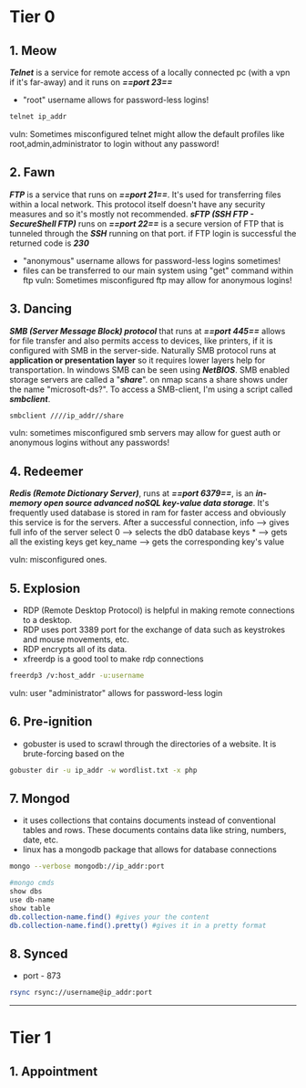 # Tier 0
## 1. Meow
***Telnet*** is a service for remote access of a locally connected pc (with a vpn if it's far-away) and it runs on ***==port 23==***

- "root" username allows for password-less logins!

```sh
telnet ip_addr
```

vuln:
Sometimes misconfigured telnet might allow the default profiles like root,admin,administrator to login without any password!
## 2. Fawn
***FTP*** is a service that runs on ***==port 21==***. It's used for transferring files within a local network. This protocol itself doesn't have any security measures and so it's mostly not recommended. 
***sFTP (SSH FTP - SecureShell FTP)*** runs on ***==port 22==*** is a secure version of FTP that is tunneled through the ***SSH*** running on that port.
if FTP login is successful the returned code is ***230***

- "anonymous" username allows for password-less logins sometimes!
- files can be transferred to our main system using "get" command within ftp
vuln:
Sometimes misconfigured ftp may allow for anonymous logins!
## 3. Dancing
***SMB (Server Message Block) protocol*** that runs at ***==port 445==*** allows for file transfer and also permits access to devices, like printers, if it is configured with SMB in the server-side. 
Naturally SMB protocol runs at **application or presentation layer** so it requires lower layers help for transportation. In windows SMB can be seen using ***NetBIOS***.
SMB enabled storage servers are called a "***share***". on nmap scans a share shows under the name "microsoft-ds?". To access a SMB-client, I'm using a script called ***smbclient***.

```sh
smbclient ////ip_addr//share
```

vuln:
sometimes misconfigured smb servers may allow for guest auth or anonymous logins without any passwords!
## 4. Redeemer
***Redis (Remote Dictionary Server)***, runs at ***==port 6379==***, is an ***in-memory open source advanced noSQL key-value data storage***. It's frequently used database is stored in ram for faster access and obviously this service is for the servers.
After a successful connection,
info --> gives full info of the server
select 0 --> selects the db0 database
keys * --> gets all the existing keys 
get key_name --> gets the corresponding key's value

vuln:
misconfigured ones.
## 5. Explosion
- RDP (Remote Desktop Protocol) is helpful in making remote connections to a desktop.
- RDP uses port 3389 port for the exchange of data such as keystrokes and mouse movements, etc.
- RDP encrypts all of its data.
- xfreerdp is a good tool to make rdp connections

```sh
freerdp3 /v:host_addr -u:username
```

vuln:
user "administrator" allows for password-less login
## 6. Pre-ignition
- gobuster is used to scrawl through the directories of a website. It is brute-forcing based on the 

```sh
gobuster dir -u ip_addr -w wordlist.txt -x php
```
## 7. Mongod
- it uses collections that contains documents instead of conventional tables and rows. These documents contains data like string, numbers, date, etc.
- linux has a mongodb package that allows for database connections

```sh
mongo --verbose mongodb://ip_addr:port

#mongo cmds
show dbs
use db-name
show table
db.collection-name.find() #gives your the content
db.collection-name.find().pretty() #gives it in a pretty format
```
## 8. Synced
- port - 873
```sh
rsync rsync://username@ip_addr:port
```

***
# Tier 1
## 1. Appointment


